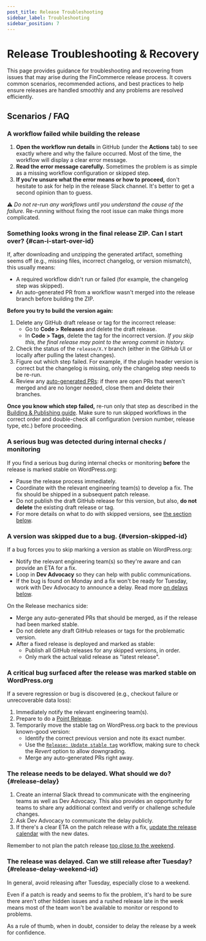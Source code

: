 ```yaml
---
post_title: Release Troubleshooting
sidebar_label: Troubleshooting
sidebar_position: 7
---
```


# Release Troubleshooting & Recovery

This page provides guidance for troubleshooting and recovering from issues that may arise during the FinCommerce release process. It covers common scenarios, recommended actions, and best practices to help ensure releases are handled smoothly and any problems are resolved efficiently.


## Scenarios / FAQ

### A workflow failed while building the release

1. **Open the workflow run details** in GitHub (under the **Actions** tab) to see exactly where and why the failure occurred. Most of the time, the workflow will display a clear error message.
2. **Read the error message carefully.** Sometimes the problem is as simple as a missing workflow configuration or skipped step.
3. **If you're unsure what the error means or how to proceed,** don't hesitate to ask for help in the release Slack channel. It's better to get a second opinion than to guess.

⚠️ _Do not re-run any workflows until you understand the cause of the failure._ Re-running without fixing the root issue can make things more complicated.


### Something looks wrong in the final release ZIP. Can I start over? {#can-i-start-over-id}

If, after downloading and unzipping the generated artifact, something seems off (e.g., missing files, incorrect changelog, or version mismatch), this usually means:

- A required workflow didn't run or failed (for example, the changelog step was skipped).
- An auto-generated PR from a workflow wasn't merged into the release branch before building the ZIP.

**Before you try to build the version again:**

1. Delete any GitHub draft release or tag for the incorrect release:
   - Go to **Code > Releases** and delete the draft release.
   - In **Code > Tags**, delete the tag for the incorrect version. _If you skip this, the final release may point to the wrong commit in history._
2. Check the status of the `release/X.Y` branch (either in the GitHub UI or locally after pulling the latest changes).
3. Figure out which step failed. For example, if the plugin header version is correct but the changelog is missing, only the changelog step needs to be re-run.
4. Review any [auto-generated PRs](https://github.com/dieselfox1/fincommerce/pulls?q=is%3Aopen+is%3Apr+author%3Aapp%2Fgithub-actions+label%3ARelease): if there are open PRs that weren't merged and are no longer needed, close them and delete their branches.

**Once you know which step failed,** re-run only that step as described in the [Building & Publishing guide](/docs/contribution/releases/building-and-publishing). Make sure to run skipped workflows in the correct order and double-check all configuration (version number, release type, etc.) before proceeding.


### A serious bug was detected during internal checks / monitoring

If you find a serious bug during internal checks or monitoring **before** the release is marked stable on WordPress.org:

- Pause the release process immediately.
- Coordinate with the relevant engineering team(s) to develop a fix. The fix should be shipped in a subsequent patch release.
- Do not publish the draft GitHub release for this version, but also, **do not delete** the existing draft release or tag.
- For more details on what to do with skipped versions, see [the section below](#version-skipped-id).


### A version was skipped due to a bug. {#version-skipped-id}

If a bug forces you to skip marking a version as stable on WordPress.org:

- Notify the relevant engineering team(s) so they're aware and can provide an ETA for a fix.
- Loop in **Dev Advocacy** so they can help with public communications.
- If the bug is found on Monday and a fix won't be ready for Tuesday, work with Dev Advocacy to announce a delay. Read more [on delays below](#release-delay).

On the Release mechanics side:

- Merge any auto-generated PRs that should be merged, as if the release had been marked stable.
- Do not delete any draft GitHub releases or tags for the problematic version.
- After a fixed release is deployed and marked as stable:
    - Publish all GitHub releases for any skipped versions, in order.
    - Only mark the actual valid release as "latest release".

### A critical bug surfaced after the release was marked stable on WordPress.org

If a severe regression or bug is discovered (e.g., checkout failure or unrecoverable data loss):

1. Immediately notify the relevant engineering team(s).
2. Prepare to do a [Point Release](/docs/contribution/releases/point-releases).
3. Temporarily move the stable tag on WordPress.org back to the previous known-good version:
   - Identify the correct previous version and note its exact number.
   - Use the [`Release: Update stable tag`](https://github.com/dieselfox1/fincommerce/actions/workflows/release-update-stable-tag.yml) workflow, making sure to check the _Revert_ option to allow downgrading.
   - Merge any auto-generated PRs right away.

### The release needs to be delayed. What should we do? {#release-delay}

1. Create an internal Slack thread to communicate with the engineering teams as well as Dev Advocacy. This also provides an opportunity for teams to share any additional context and verify or challenge schedule changes.
2. Ask Dev Advocacy to communicate the delay publicly.
3. If there's a clear ETA on the patch release with a fix, [update the release calendar](https://developer.fincommerce.com/release-calendar/) with the new dates.

Remember to not plan the patch release [too close to the weekend](#release-delay-weekend-id).

### The release was delayed. Can we still release after Tuesday? {#release-delay-weekend-id}

In general, avoid releasing after Tuesday, especially close to a weekend.

Even if a patch is ready and seems to fix the problem, it's hard to be sure there aren't other hidden issues and a rushed release late in the week means most of the team won't be available to monitor or respond to problems.

As a rule of thumb, when in doubt, consider to delay the release by a week for confidence.

